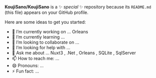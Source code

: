 ## 


**KoujiSano/KoujiSano** is a ✨ _special_ ✨ repository because its `README.md` (this file) appears on your GitHub profile.

Here are some ideas to get you started:

- 🔭 I’m currently working on ... Orleans
- 🌱 I’m currently learning ... 
- 👯 I’m looking to collaborate on ... 
- 🤔 I’m looking for help with ...
- 💬 Ask me about ... Nuxt3 , .Net , Orleans , SQLite , SqlServer
- 📫 How to reach me: ...
- 😄 Pronouns: ...
- ⚡ Fun fact: ...

